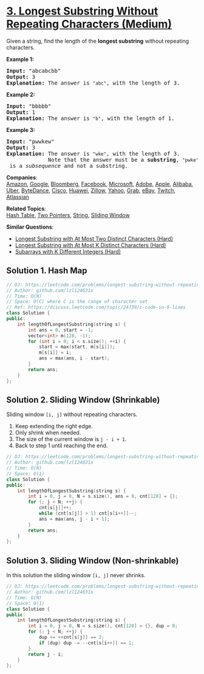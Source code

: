 # [3. Longest Substring Without Repeating Characters (Medium)](https://leetcode.com/problems/longest-substring-without-repeating-characters/)

<p>Given a string, find the length of the <b>longest substring</b> without repeating characters.</p>

<div>
<p><strong>Example 1:</strong></p>

<pre><strong>Input: </strong><span id="example-input-1-1">"abcabcbb"</span>
<strong>Output: </strong><span id="example-output-1">3 
<strong>Explanation:</strong></span> The answer is <code>"abc"</code>, with the length of 3. 
</pre>

<div>
<p><strong>Example 2:</strong></p>

<pre><strong>Input: </strong><span id="example-input-2-1">"bbbbb"</span>
<strong>Output: </strong><span id="example-output-2">1
</span><span id="example-output-1"><strong>Explanation: </strong>T</span>he answer is <code>"b"</code>, with the length of 1.
</pre>

<div>
<p><strong>Example 3:</strong></p>

<pre><strong>Input: </strong><span id="example-input-3-1">"pwwkew"</span>
<strong>Output: </strong><span id="example-output-3">3
</span><span id="example-output-1"><strong>Explanation: </strong></span>The answer is <code>"wke"</code>, with the length of 3. 
             Note that the answer must be a <b>substring</b>, <code>"pwke"</code> is a <i>subsequence</i> and not a substring.
</pre>
</div>
</div>
</div>


**Companies**:  
[Amazon](https://leetcode.com/company/amazon), [Google](https://leetcode.com/company/google), [Bloomberg](https://leetcode.com/company/bloomberg), [Facebook](https://leetcode.com/company/facebook), [Microsoft](https://leetcode.com/company/microsoft), [Adobe](https://leetcode.com/company/adobe), [Apple](https://leetcode.com/company/apple), [Alibaba](https://leetcode.com/company/alibaba), [Uber](https://leetcode.com/company/uber), [ByteDance](https://leetcode.com/company/bytedance), [Cisco](https://leetcode.com/company/cisco), [Huawei](https://leetcode.com/company/huawei), [Zillow](https://leetcode.com/company/zillow), [Yahoo](https://leetcode.com/company/yahoo), [Grab](https://leetcode.com/company/grab), [eBay](https://leetcode.com/company/ebay), [Twitch](https://leetcode.com/company/twitch), [Atlassian](https://leetcode.com/company/atlassian)

**Related Topics**:  
[Hash Table](https://leetcode.com/tag/hash-table/), [Two Pointers](https://leetcode.com/tag/two-pointers/), [String](https://leetcode.com/tag/string/), [Sliding Window](https://leetcode.com/tag/sliding-window/)

**Similar Questions**:
* [Longest Substring with At Most Two Distinct Characters (Hard)](https://leetcode.com/problems/longest-substring-with-at-most-two-distinct-characters/)
* [Longest Substring with At Most K Distinct Characters (Hard)](https://leetcode.com/problems/longest-substring-with-at-most-k-distinct-characters/)
* [Subarrays with K Different Integers (Hard)](https://leetcode.com/problems/subarrays-with-k-different-integers/)

## Solution 1. Hash Map

```cpp
// OJ: https://leetcode.com/problems/longest-substring-without-repeating-characters/
// Author: github.com/lzl124631x
// Time: O(N)
// Space: O(C) where C is the range of character set
// Ref: https://discuss.leetcode.com/topic/24739/c-code-in-9-lines
class Solution {
public:
    int lengthOfLongestSubstring(string s) {
        int ans = 0, start = -1;
        vector<int> m(128, -1);
        for (int i = 0; i < s.size(); ++i) {
            start = max(start, m[s[i]]);
            m[s[i]] = i;
            ans = max(ans, i - start);
        }
        return ans;
    }
};
```

## Solution 2. Sliding Window (Shrinkable)

Sliding window `[i, j]` without repeating characters.

1. Keep extending the right edge.
1. Only shrink when needed.
1. The size of the current window is `j - i + 1`.
1. Back to step 1 until reaching the end.

```cpp
// OJ: https://leetcode.com/problems/longest-substring-without-repeating-characters/
// Author: github.com/lzl124631x
// Time: O(N)
// Space: O(1)
class Solution {
public:
    int lengthOfLongestSubstring(string s) {
        int i = 0, j = 0, N = s.size(), ans = 0, cnt[128] = {};
        for (; j < N; ++j) {
            cnt[s[j]]++;
            while (cnt[s[j]] > 1) cnt[s[i++]]--;
            ans = max(ans, j - i + 1);
        }
        return ans;
    }
};
```

## Solution 3. Sliding Window (Non-shrinkable)

In this solution the sliding window `[i, j]` never shrinks.

```cpp
// OJ: https://leetcode.com/problems/longest-substring-without-repeating-characters/
// Author: github.com/lzl124631x
// Time: O(N)
// Space: O(1)
class Solution {
public:
    int lengthOfLongestSubstring(string s) {
        int i = 0, j = 0, N = s.size(), cnt[128] = {}, dup = 0;
        for (; j < N; ++j) {
            dup += ++cnt[s[j]] == 2;
            if (dup) dup -= --cnt[s[i++]] == 1;
        }
        return j - i;
    }
};
```